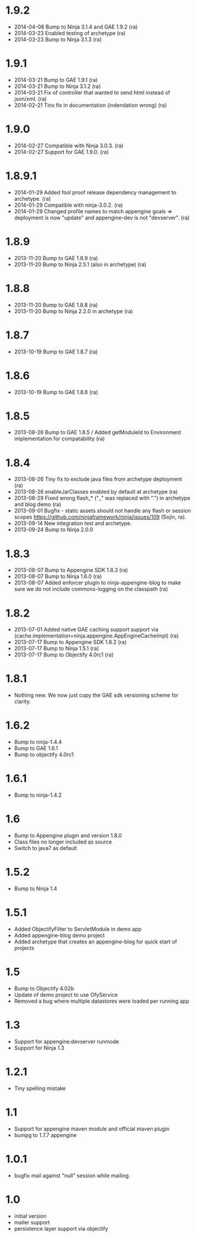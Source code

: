 1.9.2
=====

 * 2014-04-08 Bump to Ninja 3.1.4 and GAE 1.9.2 (ra)
 * 2014-03-23 Enabled testing of archetype (ra)
 * 2014-03-23 Bump to Ninja 3.1.3 (ra)

1.9.1
=====

 * 2014-03-21 Bump to GAE 1.9.1 (ra)
 * 2014-03-21 Bump to Ninja 3.1.2 (ra)
 * 2014-03-21 Fix of controller that wanted to send html instead of json/xml. (ra)
 * 2014-02-21 Tinx fix in documentation (indendation wrong) (ra)

1.9.0
=====

 * 2014-02-27 Compatible with Ninja 3.0.3. (ra)
 * 2014-02-27 Support for GAE 1.9.0. (ra)


1.8.9.1
=======

 * 2014-01-29 Added fool proof release dependency management to archetype. (ra)
 * 2014-01-29 Compatible with ninja-3.0.2. (ra)
 * 2014-01-29 Changed profile names to match appengine goals => deployment is now "update"
              and appengine-dev is not "devserver". (ra)

1.8.9
=====

  * 2013-11-20 Bump to GAE 1.8.9 (ra)
  * 2013-11-20 Bump to Ninja 2.5.1 (also in archetype) (ra)

1.8.8
=====

  * 2013-11-20 Bump to GAE 1.8.8 (ra)
  * 2013-11-20 Bump to Ninja 2.2.0 in archetype (ra)

1.8.7
=====

  * 2013-10-19 Bump to GAE 1.8.7 (ra)
  
1.8.6
=====

  * 2013-10-19 Bump to GAE 1.8.6 (ra)
  
1.8.5
=====

  * 2013-08-26 Bump to GAE 1.8.5 / Added getModuleId to Environment implementation for compatability (ra)

1.8.4
=====

  * 2013-08-26 Tiny fix to exclude java files from archetype deployment (ra) 
  * 2013-08-26 enableJarClasses enabled by default at archetype (ra) 
  * 2013-08-29 Fixed wrong flash_* ("_" was replaced with ".") in archetype and blog demo (ra) 
  * 2013-09-01 Bugfix - static assets should not handle any flash or session scopes 
               https://github.com/ninjaframework/ninja/issues/109 (Sojin, ra).
  * 2013-09-14 New integration test and archetype. 
  * 2013-09-24 Bump to Ninja 2.0.0
  
1.8.3
=====

 * 2013-08-07 Bump to Appengine SDK 1.8.3 (ra)
 * 2013-08-07 Bump to Ninja 1.6.0 (ra)
 * 2013-08-07 Added enforcer plugin to ninja-appengine-blog to make
              sure we do not include commons-logging on the classpath (ra)
 
1.8.2
=====

 * 2013-07-01 Added native GAE caching support support via (cache.implementation=ninja.appengine.AppEngineCacheImpl) (ra)
 * 2013-07-17 Bump to Appengine SDK 1.8.2 (ra)
 * 2013-07-17 Bump to Ninja 1.5.1 (ra)
 * 2013-07-17 Bump to Objectify 4.0rc1 (ra)


1.8.1
=====

 * Nothing new. We now just copy the GAE sdk versioning scheme for clarity.

1.6.2
=====

 * Bump to ninja-1.4.4
 * Bump to GAE 1.8.1
 * Bump to objectify 4.0rc1
 
 
 1.6.1
=====

 * Bump to ninja-1.4.2
 
1.6
=====

 * Bump to Appengine plugin and version 1.8.0
 * Class files no longer included as source
 * Switch to java7 as default
 

1.5.2
=====

 * Bump to Ninja 1.4
 
 
1.5.1
=====

 * Added ObjectifyFilter to ServletModule in demo app 
 * Added appengine-blog demo project
 * Added archetype that creates an appengine-blog for quick start of projects
 
1.5
===

 * Bump to Objectify 4.02b
 * Update of demo project to use OfyService
 * Removed a bug where multiple datastores were loaded per running app


1.3
===

- Support for appengine:devserver runmode
- Support for Ninja 1.3


1.2.1
===

- Tiny spelling mistake

1.1
===

- Support for appengine maven module and official maven plugin
- bumpg to 1.7.7 appengine


1.0.1
=====

- bugfix mail against "null" session while mailing.


1.0
===

- initial version
- mailer support
- persistence layer support via objectify
